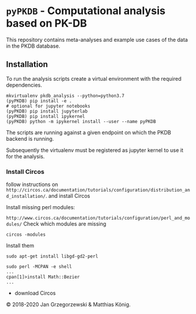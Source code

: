 # `pyPKDB` - Computational analysis based on PK-DB


This repository contains meta-analyses and example use cases of the data in the PKDB database.

## Installation
To run the analysis scripts create a virtual environment with the required dependencies.
```
mkvirtualenv pkdb_analysis --python=python3.7
(pyPKDB) pip install -e .
# optional for jupyter notebooks
(pyPKDB) pip install jupyterlab
(pyPKDB) pip install ipykernel
(pyPKDB) python -m ipykernel install --user --name pyPKDB
```
The scripts are running against a given endpoint on which the PKDB backend is running.


Subsequently the virtualenv must be registered as jupyter kernel to use it for the analysis.

### Install Circos
follow instructions on
`http://circos.ca/documentation/tutorials/configuration/distribution_and_installation/`.
and install Circos

Install missing perl modules:

`http://www.circos.ca/documentation/tutorials/configuration/perl_and_modules/`
Check which modules are missing
```
circos -modules
```
Install them
```
sudo apt-get install libgd-gd2-perl

```
```
sudo perl -MCPAN -e shell
...
cpan[1]>install Math::Bezier
...
```
- download Circos


&copy; 2018-2020 Jan Grzegorzewski & Matthias König.
